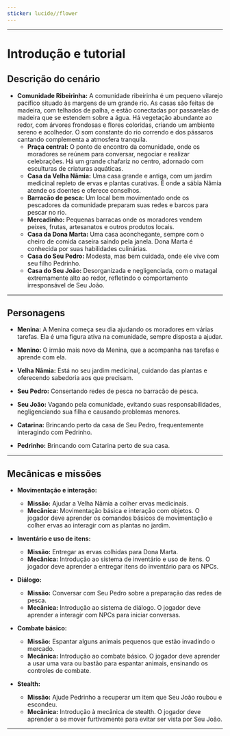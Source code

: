 ```yaml
---
sticker: lucide//flower
---
```

---

# Introdução e tutorial

## Descrição do cenário

- **Comunidade Ribeirinha:** A comunidade ribeirinha é um pequeno vilarejo pacífico situado às margens de um grande rio. As casas são feitas de madeira, com telhados de palha, e estão conectadas por passarelas de madeira que se estendem sobre a água. Há vegetação abundante ao redor, com árvores frondosas e flores coloridas, criando um ambiente sereno e acolhedor. O som constante do rio correndo e dos pássaros cantando complementa a atmosfera tranquila.
	- **Praça central:** O ponto de encontro da comunidade, onde os moradores se reúnem para conversar, negociar e realizar celebrações. Há um grande chafariz no centro, adornado com esculturas de criaturas aquáticas.
	- **Casa da Velha Nâmia:** Uma casa grande e antiga, com um jardim medicinal repleto de ervas e plantas curativas. É onde a sábia Nâmia atende os doentes e oferece conselhos.
	- **Barracão de pesca:** Um local bem movimentado onde os pescadores da comunidade preparam suas redes e barcos para pescar no rio.
	- **Mercadinho:** Pequenas barracas onde os moradores vendem peixes, frutas, artesanatos e outros produtos locais.
	- **Casa da Dona Marta:** Uma casa aconchegante, sempre com o cheiro de comida caseira saindo pela janela. Dona Marta é conhecida por suas habilidades culinárias.
	- **Casa do Seu Pedro:** Modesta, mas bem cuidada, onde ele vive com seu filho Pedrinho.
	- **Casa do Seu João:** Desorganizada e negligenciada, com o matagal extremamente alto ao redor, refletindo o comportamento irresponsável de Seu João.

---
## Personagens

- **Menina:** A Menina começa seu dia ajudando os moradores em várias tarefas. Ela é uma figura ativa na comunidade, sempre disposta a ajudar.

- **Menino:** O irmão mais novo da Menina, que a acompanha nas tarefas e aprende com ela.

- **Velha Nâmia:** Está no seu jardim medicinal, cuidando das plantas e oferecendo sabedoria aos que precisam.

- **Seu Pedro:** Consertando redes de pesca no barracão de pesca.

- **Seu João:** Vagando pela comunidade, evitando suas responsabilidades, negligenciando sua filha e causando problemas menores.

- **Catarina:** Brincando perto da casa de Seu Pedro, frequentemente interagindo com Pedrinho.

- **Pedrinho:** Brincando com Catarina perto de sua casa.

---
## Mecânicas e missões

- **Movimentação e interação:**
	- **Missão:** Ajudar a Velha Nâmia a colher ervas medicinais.
	- **Mecânica:** Movimentação básica e interação com objetos. O jogador deve aprender os comandos básicos de movimentação e colher ervas ao interagir com as plantas no jardim.

- **Inventário e uso de itens:** 
	- **Missão:** Entregar as ervas colhidas para Dona Marta.
	- **Mecânica:** Introdução ao sistema de inventário e uso de itens. O jogador deve aprender a entregar itens do inventário para os NPCs.

- **Diálogo:**
	- **Missão:** Conversar com Seu Pedro sobre a preparação das redes de pesca.
	- **Mecânica:** Introdução ao sistema de diálogo. O jogador deve aprender a interagir com NPCs para iniciar conversas.

- **Combate básico:**
	- **Missão:** Espantar alguns animais pequenos que estão invadindo o mercado.
	- **Mecânica:** Introdução ao combate básico. O jogador deve aprender a usar uma vara ou bastão para espantar animais, ensinando os controles de combate.

- **Stealth:**
	- **Missão:** Ajude Pedrinho a recuperar um item que Seu João roubou e escondeu.
	- **Mecânica:** Introdução à mecânica de stealth. O jogador deve aprender a se mover furtivamente para evitar ser vista por Seu João.

---
